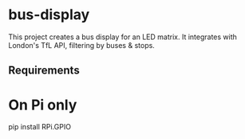 # bus-display
This project creates a bus display for an LED matrix. It integrates with London's TfL API, filtering by buses & stops.

## Requirements
# On Pi only
pip install RPi.GPIO

